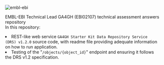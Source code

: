 ![embl-ebi](https://user-images.githubusercontent.com/13589874/223102199-068da37c-040b-482b-b8f4-856ddcc3d013.png)

<heading>EMBL-EBI Technical Lead GA4GH (EBI02107) technical assessment answers repository</heading>
<br>
In this repository:
<li>REST-like web service <code>GA4GH Starter Kit Data Repository Service (DRS) v1.2.0</code> source code, with readme file providing adequate information on how to run application.
<li>Testing of the "<code>/objects/{object_id}</code>" endpoint and ensuring it follows the DRS v1.2 specification. 
